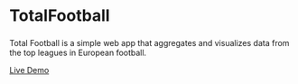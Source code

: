 # TotalFootball

###
Total Football is a simple web app that aggregates and visualizes data from the top leagues in European football. 

[Live Demo](https://agile-hollows-39297.herokuapp.com/)
